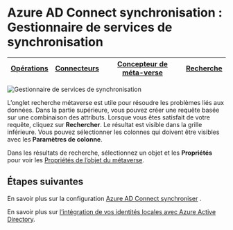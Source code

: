 <properties
    pageTitle="Azure AD Connect synchronisation : Gestionnaire de services de synchronisation UI | Microsoft Azure"
    description="Comprendre l’onglet de recherche dans le Gestionnaire de services de synchronisation pour Azure AD Connect."
    services="active-directory"
    documentationCenter=""
    authors="andkjell"
    manager="femila"
    editor=""/>

<tags
    ms.service="active-directory"
    ms.workload="identity"
    ms.tgt_pltfrm="na"
    ms.devlang="na"
    ms.topic="article"
    ms.date="09/07/2016"
    ms.author="billmath"/>


# <a name="azure-ad-connect-sync-synchronization-service-manager"></a>Azure AD Connect synchronisation : Gestionnaire de services de synchronisation

[Opérations](active-directory-aadconnectsync-service-manager-ui-operations.md) | [Connecteurs](active-directory-aadconnectsync-service-manager-ui-connectors.md) | [Concepteur de méta-verse](active-directory-aadconnectsync-service-manager-ui-mvdesigner.md) | [Recherche](active-directory-aadconnectsync-service-manager-ui-mvsearch.md)
--- | --- | --- | ---

![Gestionnaire de services de synchronisation](./media/active-directory-aadconnectsync-service-manager-ui/mvsearch.png)

L’onglet recherche métaverse est utile pour résoudre les problèmes liés aux données. Dans la partie supérieure, vous pouvez créer une requête basée sur une combinaison des attributs. Lorsque vous êtes satisfait de votre requête, cliquez sur **Rechercher**. Le résultat est visible dans la grille inférieure. Vous pouvez sélectionner les colonnes qui doivent être visibles avec les **Paramètres de colonne**.

Dans les résultats de recherche, sélectionnez un objet et les **Propriétés** pour voir les [Propriétés de l’objet du métaverse](active-directory-aadconnectsync-service-manager-ui-connectors.md#metaverse-object-properties).

## <a name="next-steps"></a>Étapes suivantes
En savoir plus sur la configuration [Azure AD Connect synchroniser](active-directory-aadconnectsync-whatis.md) .

En savoir plus sur [l’intégration de vos identités locales avec Azure Active Directory](active-directory-aadconnect.md).
